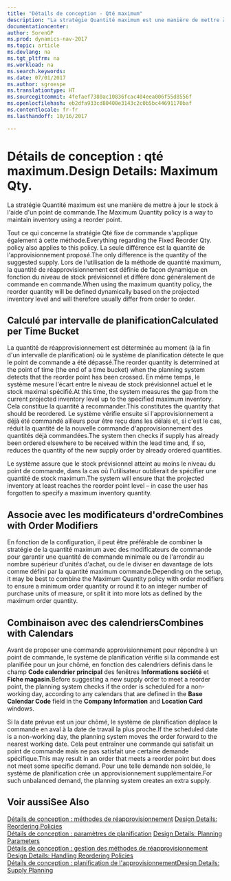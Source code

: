 ```yaml
---
title: "Détails de conception - Qté maximum"
description: "La stratégie Quantité maximum est une manière de mettre à jour le stock à l'aide d'un point de commande."
documentationcenter: 
author: SorenGP
ms.prod: dynamics-nav-2017
ms.topic: article
ms.devlang: na
ms.tgt_pltfrm: na
ms.workload: na
ms.search.keywords: 
ms.date: 07/01/2017
ms.author: sgroespe
ms.translationtype: HT
ms.sourcegitcommit: 4fefaef7380ac10836fcac404eea006f55d8556f
ms.openlocfilehash: eb2dfa933cd80400e3143c2c0b5bc44691170baf
ms.contentlocale: fr-fr
ms.lasthandoff: 10/16/2017

---
```

# <a name="design-details-maximum-qty"></a><span data-ttu-id="53e37-103">Détails de conception : qté maximum.</span><span class="sxs-lookup"><span data-stu-id="53e37-103">Design Details: Maximum Qty.</span></span>
<span data-ttu-id="53e37-104">La stratégie Quantité maximum est une manière de mettre à jour le stock à l'aide d'un point de commande.</span><span class="sxs-lookup"><span data-stu-id="53e37-104">The Maximum Quantity policy is a way to maintain inventory using a reorder point.</span></span>  
  
 <span data-ttu-id="53e37-105">Tout ce qui concerne la stratégie Qté fixe de commande s'applique également à cette méthode.</span><span class="sxs-lookup"><span data-stu-id="53e37-105">Everything regarding the Fixed Reorder Qty. policy also applies to this policy.</span></span> <span data-ttu-id="53e37-106">La seule différence est la quantité de l'approvisionnement proposé.</span><span class="sxs-lookup"><span data-stu-id="53e37-106">The only difference is the quantity of the suggested supply.</span></span> <span data-ttu-id="53e37-107">Lors de l'utilisation de la méthode de quantité maximum, la quantité de réapprovisionnement est définie de façon dynamique en fonction du niveau de stock prévisionnel et diffère donc généralement de commande en commande.</span><span class="sxs-lookup"><span data-stu-id="53e37-107">When using the maximum quantity policy, the reorder quantity will be defined dynamically based on the projected inventory level and will therefore usually differ from order to order.</span></span>  
  
## <a name="calculated-per-time-bucket"></a><span data-ttu-id="53e37-108">Calculé par intervalle de planification</span><span class="sxs-lookup"><span data-stu-id="53e37-108">Calculated per Time Bucket</span></span>  
 <span data-ttu-id="53e37-109">La quantité de réapprovisionnement est déterminée au moment (à la fin d'un intervalle de planification) où le système de planification détecte le que le point de commande a été dépassé.</span><span class="sxs-lookup"><span data-stu-id="53e37-109">The reorder quantity is determined at the point of time (the end of a time bucket) when the planning system detects that the reorder point has been crossed.</span></span> <span data-ttu-id="53e37-110">En même temps, le système mesure l'écart entre le niveau de stock prévisionnel actuel et le stock maximal spécifié.</span><span class="sxs-lookup"><span data-stu-id="53e37-110">At this time, the system measures the gap from the current projected inventory level up to the specified maximum inventory.</span></span> <span data-ttu-id="53e37-111">Cela constitue la quantité à recommander.</span><span class="sxs-lookup"><span data-stu-id="53e37-111">This constitutes the quantity that should be reordered.</span></span> <span data-ttu-id="53e37-112">Le système vérifie ensuite si l'approvisionnement a déjà été commandé ailleurs pour être reçu dans les délais et, si c'est le cas, réduit la quantité de la nouvelle commande d'approvisionnement des quantités déjà commandées.</span><span class="sxs-lookup"><span data-stu-id="53e37-112">The system then checks if supply has already been ordered elsewhere to be received within the lead time and, if so, reduces the quantity of the new supply order by already ordered quantities.</span></span>  
  
 <span data-ttu-id="53e37-113">Le système assure que le stock prévisionnel atteint au moins le niveau du point de commande, dans la cas où l'utilisateur oublierait de spécifier une quantité de stock maximum.</span><span class="sxs-lookup"><span data-stu-id="53e37-113">The system will ensure that the projected inventory at least reaches the reorder point level – in case the user has forgotten to specify a maximum inventory quantity.</span></span>  
  
## <a name="combines-with-order-modifiers"></a><span data-ttu-id="53e37-114">Associe avec les modificateurs d'ordre</span><span class="sxs-lookup"><span data-stu-id="53e37-114">Combines with Order Modifiers</span></span>  
 <span data-ttu-id="53e37-115">En fonction de la configuration, il peut être préférable de combiner la stratégie de la quantité maximum avec des modificateurs de commande pour garantir une quantité de commande minimale ou de l'arrondir au nombre supérieur d'unités d'achat, ou de le diviser en davantage de lots comme défini par la quantité maximum commande.</span><span class="sxs-lookup"><span data-stu-id="53e37-115">Depending on the setup, it may be best to combine the Maximum Quantity policy with order modifiers to ensure a minimum order quantity or round it to an integer number of purchase units of measure, or split it into more lots as defined by the maximum order quantity.</span></span>  
  
## <a name="combines-with-calendars"></a><span data-ttu-id="53e37-116">Combinaison avec des calendriers</span><span class="sxs-lookup"><span data-stu-id="53e37-116">Combines with Calendars</span></span>  
 <span data-ttu-id="53e37-117">Avant de proposer une commande approvisionnement pour répondre à un point de commande, le système de planification vérifie si la commande est planifiée pour un jour chômé, en fonction des calendriers définis dans le champ **Code calendrier principal** des fenêtres **Informations société** et **Fiche magasin**.</span><span class="sxs-lookup"><span data-stu-id="53e37-117">Before suggesting a new supply order to meet a reorder point, the planning system checks if the order is scheduled for a non-working day, according to any calendars that are  defined in the **Base Calendar Code** field in the **Company Information** and **Location Card** windows.</span></span>  
  
 <span data-ttu-id="53e37-118">Si la date prévue est un jour chômé, le système de planification déplace la commande en aval à la date de travail la plus proche.</span><span class="sxs-lookup"><span data-stu-id="53e37-118">If the scheduled date is a non-working day, the planning system moves the order forward to the nearest working date.</span></span> <span data-ttu-id="53e37-119">Cela peut entraîner une commande qui satisfait un point de commande mais ne pas satisfait une certaine demande spécifique.</span><span class="sxs-lookup"><span data-stu-id="53e37-119">This may result in an order that meets a reorder point but does not meet some specific demand.</span></span> <span data-ttu-id="53e37-120">Pour une telle demande non soldée, le système de planification crée un approvisionnement supplémentaire.</span><span class="sxs-lookup"><span data-stu-id="53e37-120">For such unbalanced demand, the planning system creates an extra supply.</span></span>  
  
## <a name="see-also"></a><span data-ttu-id="53e37-121">Voir aussi</span><span class="sxs-lookup"><span data-stu-id="53e37-121">See Also</span></span>  
 <span data-ttu-id="53e37-122">[Détails de conception : méthodes de réapprovisionnement](design-details-reordering-policies.md) </span><span class="sxs-lookup"><span data-stu-id="53e37-122">[Design Details: Reordering Policies](design-details-reordering-policies.md) </span></span>  
 <span data-ttu-id="53e37-123">[Détails de conception : paramètres de planification](design-details-planning-parameters.md) </span><span class="sxs-lookup"><span data-stu-id="53e37-123">[Design Details: Planning Parameters](design-details-planning-parameters.md) </span></span>  
 <span data-ttu-id="53e37-124">[Détails de conception : gestion des méthodes de réapprovisionnement](design-details-handling-reordering-policies.md) </span><span class="sxs-lookup"><span data-stu-id="53e37-124">[Design Details: Handling Reordering Policies](design-details-handling-reordering-policies.md) </span></span>  
 [<span data-ttu-id="53e37-125">Détails de conception : planification de l'approvisionnement</span><span class="sxs-lookup"><span data-stu-id="53e37-125">Design Details: Supply Planning</span></span>](design-details-supply-planning.md)
